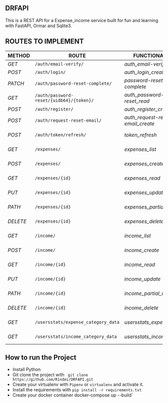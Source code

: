 ## DRFAPI

This is a REST API for a Expense_income service built for fun and learning with FastAPI, Ormar and Sqlite3.


## ROUTES TO IMPLEMENT

| METHOD   | ROUTE                         | FUNCTIONALITY            | ACCESS       |
|----------|-------------------------------|--------------------------|--------------|
| *GET*    | ```/auth/email-verify/```     | _auth_email-verify_list_ | _All users_  |
| *POST*   | ```/auth/login/```            | _auth_login_create_      | _All users_  |
| *PATCH*  | ```/auth/password-reset-complete/```| _password-reset-complete_| _All users_ |
| *GET*    | ```/auth/password-reset/{uidb64}/{token}/```| _auth_password-reset_read_| _All users_ |
| *POST*   | ```/auth/register/```         | _auth_register_create_   | _All users_  |
| *POST*   | ```/auth/request-reset-email/``` | _auth_request-reset-email_create_    | _All users_ |
| *POST*   | ```/auth/token/refresh/```    | _token_refresh_          | _Auth users_ |
| *GET*    | ```/expenses/```              | _expenses_list_          | _Auth users_ |
| *POST*   | ```/expenses/```              | _expenses_create_        | _Auth users_ |
| *GET*    | ```/expenses/{id}```          | _expenses_read_          | _Auth users_ |
| *PUT*    | ```/expenses/{id}```          | _expenses_update_        | _Auth users_ |
| *PATH*   | ```/expenses/{id}```          | _expenses_partial_update_| _Auth users_ |
| *DELETE* | ```/expenses/{id}```          | _expenses_delete_        | _Auth users_ |
| *GET*    | ```/income/```                | _income_list_            | _Auth users_ |
| *POST*   | ```/income/```                | _income_create_          | _Auth users_ |
| *GET*    | ```/income/{id}```            | _income_read_            | _Auth users_ |
| *PUT*    | ```/income/{id}```            | _income_update_          | _Auth users_ |
| *PATH*   | ```/income/{id}```            | _income_partial_update_  | _Auth users_ |
| *DELETE* | ```/income/{id}```            | _income_delete_          | _Auth users_ |
| *GET*    | ```/usersstats/expense_category_data```| _usersstats_expense_| _Auth users_ |
| *GET*    | ```/usersstats/income_category_data``` | _usersstats_income_ | _Auth users_ |

## How to run the Project

- Install Python
- Git clone the project with ``` git clone https://github.com/R1ndei/DRFAPI.git```
- Create your virtualenv with `Pipenv` or `virtualenv` and activate it.
- Install the requirements with ``` pip install -r requirements.txt ```
- Create your docker container docker-compose up --build`
